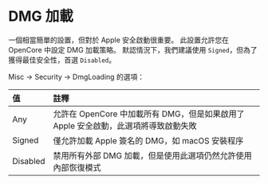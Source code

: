 # DMG 加載

一個相當簡單的設置，但對於 Apple 安全啟動很重要。 此設置允許您在 OpenCore 中設定 DMG 加載策略。 默認情況下，我們建議使用 `Signed`，但為了獲得最佳安全性，首選 `Disabled`。

Misc -&gt; Security -&gt; DmgLoading 的選項：

| 值 | 註釋 |
| :--- | :--- |
| Any | 允許在 OpenCore 中加載所有 DMG，但是如果啟用了 Apple 安全啟動，此選項將導致啟動失敗 |
| Signed | 僅允許加載 Apple 簽名的 DMG，如 macOS 安裝程序 |
| Disabled | 禁用所有外部 DMG 加載，但是使用此選項仍然允許使用內部恢復模式 |




